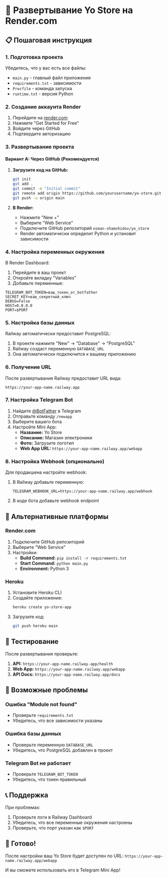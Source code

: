 # 🚀 Развертывание Yo Store на Render.com

## 📋 Пошаговая инструкция

### 1. Подготовка проекта

Убедитесь, что у вас есть все файлы:
- `main.py` - главный файл приложения
- `requirements.txt` - зависимости
- `Procfile` - команда запуска
- `runtime.txt` - версия Python

### 2. Создание аккаунта Render

1. Перейдите на [render.com](https://render.com)
2. Нажмите "Get Started for Free"
3. Войдите через GitHub
4. Подтвердите авторизацию

### 3. Развертывание проекта

#### Вариант A: Через GitHub (Рекомендуется)

1. **Загрузите код на GitHub:**
   ```bash
   git init
   git add .
   git commit -m "Initial commit"
   git remote add origin https://github.com/yourusername/yo-store.git
   git push -u origin main
   ```

2. **В Render:**
   - Нажмите "New +"
   - Выберите "Web Service"
   - Подключите GitHub репозиторий `osman-shamshidov/yo_store`
   - Render автоматически определит Python и установит зависимости

### 4. Настройка переменных окружения

В Render Dashboard:

1. Перейдите в ваш проект
2. Откройте вкладку "Variables"
3. Добавьте переменные:

```
TELEGRAM_BOT_TOKEN=ваш_токен_от_botfather
SECRET_KEY=ваш_секретный_ключ
DEBUG=False
HOST=0.0.0.0
PORT=$PORT
```

### 5. Настройка базы данных

Railway автоматически предоставит PostgreSQL:

1. В проекте нажмите "New" → "Database" → "PostgreSQL"
2. Railway создаст переменную `DATABASE_URL`
3. Она автоматически подключится к вашему приложению

### 6. Получение URL

После развертывания Railway предоставит URL вида:
```
https://your-app-name.railway.app
```

### 7. Настройка Telegram Bot

1. Найдите [@BotFather](https://t.me/botfather) в Telegram
2. Отправьте команду `/newapp`
3. Выберите вашего бота
4. Настройте Mini App:
   - **Название:** Yo Store
   - **Описание:** Магазин электроники
   - **Фото:** Загрузите логотип
   - **Web App URL:** `https://your-app-name.railway.app/webapp`

### 8. Настройка Webhook (опционально)

Для продакшена настройте webhook:

1. В Railway добавьте переменную:
   ```
   TELEGRAM_WEBHOOK_URL=https://your-app-name.railway.app/webhook
   ```

2. В коде бота добавьте webhook endpoint

## 🔧 Альтернативные платформы

### Render.com

1. Подключите GitHub репозиторий
2. Выберите "Web Service"
3. Настройки:
   - **Build Command:** `pip install -r requirements.txt`
   - **Start Command:** `python main.py`
   - **Environment:** Python 3

### Heroku

1. Установите Heroku CLI
2. Создайте приложение:
   ```bash
   heroku create yo-store-app
   ```
3. Загрузите код:
   ```bash
   git push heroku main
   ```

## 📱 Тестирование

После развертывания проверьте:

1. **API:** `https://your-app-name.railway.app/health`
2. **Web App:** `https://your-app-name.railway.app/webapp`
3. **API Docs:** `https://your-app-name.railway.app/docs`

## 🚨 Возможные проблемы

### Ошибка "Module not found"
- Проверьте `requirements.txt`
- Убедитесь, что все зависимости указаны

### Ошибка базы данных
- Проверьте переменную `DATABASE_URL`
- Убедитесь, что PostgreSQL добавлен в проект

### Telegram Bot не работает
- Проверьте `TELEGRAM_BOT_TOKEN`
- Убедитесь, что токен правильный

## 📞 Поддержка

При проблемах:
1. Проверьте логи в Railway Dashboard
2. Убедитесь, что все переменные окружения настроены
3. Проверьте, что порт указан как `$PORT`

## 🎉 Готово!

После настройки ваш Yo Store будет доступен по URL:
`https://your-app-name.railway.app/webapp`

И вы сможете использовать его в Telegram Mini App!
